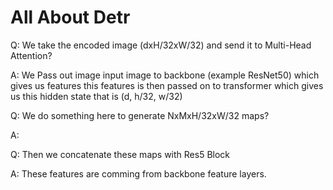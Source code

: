 # All About Detr

Q: We take the encoded image (dxH/32xW/32) and send it to Multi-Head Attention?

A: We Pass out image input image to backbone (example ResNet50) which gives us features this features is then passed on to transformer which gives us this hidden state that is (d, h/32, w/32)

Q: We do something here to generate NxMxH/32xW/32 maps?

A: 

Q: Then we concatenate these maps with Res5 Block

A: These features are comming from backbone feature layers.
